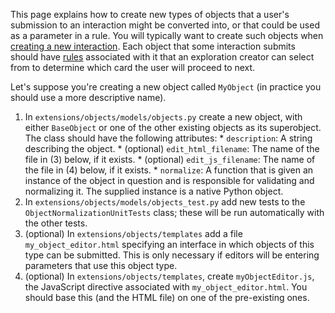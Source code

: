 This page explains how to create new types of objects that a user's submission to an interaction might be converted into, or that could be used as a parameter in a rule. You will typically want to create such objects when [creating a new interaction](Creating-Interactions.md). Each object that some interaction submits should have [rules](Creating-Rules.md) associated with it that an exploration creator can select from to determine which card the user will proceed to next.

Let's suppose you're creating a new object called `MyObject` (in practice you should use a more descriptive name).
  1. In `extensions/objects/models/objects.py` create a new object, with either `BaseObject` or one of the other existing objects as its superobject. The class should have the following attributes:
    * `description`: A string describing the object.
    * (optional) `edit_html_filename`: The name of the file in (3) below, if it exists.
    * (optional) `edit_js_filename`: The name of the file in (4) below, if it exists.
    * `normalize`: A function that is given an instance of the object in question and is responsible for validating and normalizing it. The supplied instance is a native Python object.
  1. In `extensions/objects/models/objects_test.py` add new tests to the `ObjectNormalizationUnitTests` class; these will be run automatically with the other tests.
  1. (optional) In `extensions/objects/templates` add a file `my_object_editor.html` specifying an interface in which objects of this type can be submitted. This is only necessary if editors will be entering parameters that use this object type.
  1. (optional) In `extensions/objects/templates`, create `myObjectEditor.js`, the JavaScript directive associated with `my_object_editor.html`. You should base this (and the HTML file) on one of the pre-existing ones.
